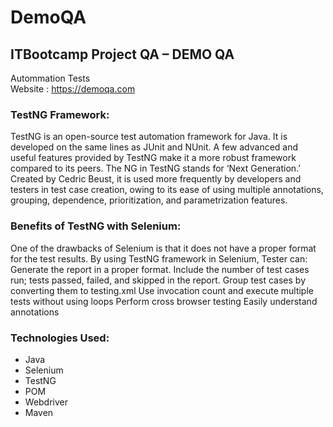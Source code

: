 # DemoQA
## ITBootcamp Project QA – DEMO QA
Autommation Tests       
Website : https://demoqa.com
### TestNG Framework:
TestNG is an open-source test automation framework for Java. It is developed on the same lines as JUnit and NUnit. 
A few advanced and useful features provided by TestNG make it a more robust framework compared to its peers. 
The NG in TestNG stands for ‘Next Generation.’ Created by Cedric Beust, it is used more frequently by developers and testers in test case creation, 
owing to its ease of using multiple annotations, grouping, dependence, prioritization, and parametrization features.
### Benefits of TestNG with Selenium:
One of the drawbacks of Selenium is that it does not have a proper format for the test results. By using TestNG framework in Selenium, Tester can:
Generate the report in a proper format.
Include the number of test cases run; tests passed, failed, and skipped in the report.
Group test cases by converting them to testing.xml
Use invocation count and execute multiple tests without using loops
Perform cross browser testing
Easily understand annotations
### Technologies Used:
* Java    
* Selenium      
* TestNG      
* POM      
* Webdriver        
* Maven
